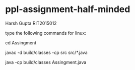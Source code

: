 # ppl-assignment-half-minded
Harsh Gupta
RIT2015012

type the following commands for linux:

cd Assingment

javac -d build/classes -cp src src/*.java

java -cp build/classes Assingment.java
